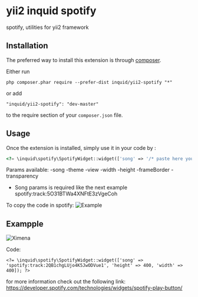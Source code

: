 yii2 inquid spotify
===================
spotify, utilities for yii2 framework

Installation
------------

The preferred way to install this extension is through [composer](http://getcomposer.org/download/).

Either run

```
php composer.phar require --prefer-dist inquid/yii2-spotify "*"
```

or add

```
"inquid/yii2-spotify": "dev-master"
```

to the require section of your `composer.json` file.


Usage
-----

Once the extension is installed, simply use it in your code by  :

```php
<?= \inquid\spotify\SpotifyWidget::widget(['song' => '/* paste here your spotify uri */']); ?>

```

Params available:
    -song
    -theme
    -view
    -width
    -height
    -frameBorder
    -transparency

* Song params is required like the next example spotify:track:5O31BTWa4XNFtE3zVgeCoh

To copy the code in spotify: ![Example](https://developer.spotify.com/wp-content/uploads/2013/11/select-track-link.jpg)

Exampple 
-----
![Ximena](https://lh4.googleusercontent.com/OkbQJHEoCEsHsTpwmid9gf_FAMfpBx7fcoD6lHtdyUFvaMjZpc_u6c_rDoar_NyHe7EojVVUj-3DcI0=w2880-h1800-rw)

Code:
```
<?= \inquid\spotify\SpotifyWidget::widget(['song' => 'spotify:track:2QB1chgLUjo4K5JwODVue1', 'height' => 400, 'width' => 400]); ?>
```


for more information check out the following link:
 https://developer.spotify.com/technologies/widgets/spotify-play-button/
